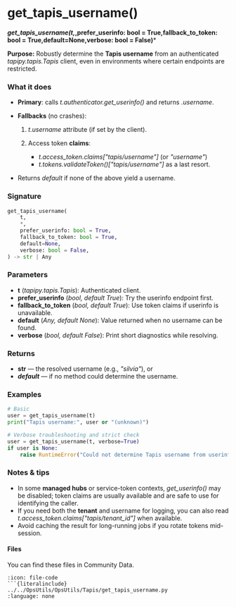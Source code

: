 # get_tapis_username()
***get_tapis_username(t,*,prefer_userinfo: bool = True,fallback_to_token: bool = True,default=None,verbose: bool = False)***

**Purpose:** Robustly determine the **Tapis username** from an authenticated *tapipy.tapis.Tapis* client, even in environments where certain endpoints are restricted.

### What it does

* **Primary**: calls *t.authenticator.get_userinfo()* and returns *.username*.
* **Fallbacks** (no crashes):

  1. *t.username* attribute (if set by the client).
  2. Access token **claims**:

     * *t.access_token.claims["tapis/username"]* (or *"username"*)
     * *t.tokens.validateToken()["tapis/username"]* as a last resort.
* Returns *default* if none of the above yield a username.

### Signature

```python
get_tapis_username(
    t,
    *,
    prefer_userinfo: bool = True,
    fallback_to_token: bool = True,
    default=None,
    verbose: bool = False,
) -> str | Any
```

### Parameters

* **t** (*tapipy.tapis.Tapis*): Authenticated client.
* **prefer\_userinfo** (*bool, default True*): Try the userinfo endpoint first.
* **fallback\_to\_token** (*bool, default True*): Use token claims if userinfo is unavailable.
* **default** (*Any, default None*): Value returned when no username can be found.
* **verbose** (*bool, default False*): Print short diagnostics while resolving.

### Returns

* **str** — the resolved username (e.g., *"silvia"*), or
* ***default*** — if no method could determine the username.

### Examples

```python
# Basic
user = get_tapis_username(t)
print("Tapis username:", user or "(unknown)")

# Verbose troubleshooting and strict check
user = get_tapis_username(t, verbose=True)
if user is None:
    raise RuntimeError("Could not determine Tapis username from userinfo, client, or token claims.")
```

### Notes & tips

* In some **managed hubs** or service-token contexts, *get_userinfo()* may be disabled; token claims are usually available and are safe to use for identifying the caller.
* If you need both the **tenant** and username for logging, you can also read *t.access_token.claims["tapis/tenant_id"]* when available.
* Avoid caching the result for long-running jobs if you rotate tokens mid-session.


#### Files
You can find these files in Community Data.

```{dropdown} get_tapis_username.py
:icon: file-code
```{literalinclude} ../../OpsUtils/OpsUtils/Tapis/get_tapis_username.py
:language: none
```

